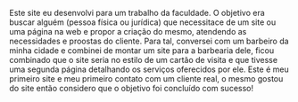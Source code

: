 Este site eu desenvolvi para um trabalho da faculdade. O objetivo era buscar alguém (pessoa física ou jurídica) que necessitace de um site ou uma página na web e propor a criação do mesmo, atendendo as necessidades e proostas do cliente.
Para tal, conversei com um barbeiro da minha cidade e combinei de montar um site para a barbearia dele, ficou combinado que o site seria no estilo de um cartão de visita e que tivesse uma segunda página detalhando os serviços oferecidos por ele.
Este é meu primeiro site e meu primeiro contato com um cliente real, o mesmo gostou do site então considero que o objetivo foi concluído com sucesso!
